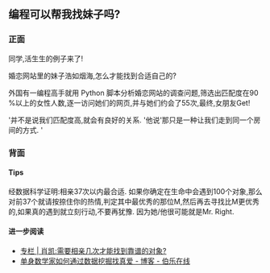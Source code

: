 ## 编程可以帮我找妹子吗?

### 正面

同学,活生生的例子来了!

婚恋网站里的妹子浩如烟海,怎么才能找到合适自己的?

外国有一编程高手就用 Python 脚本分析婚恋网站的调查问题,筛选出匹配度在90 %以上的女性人数,逐一访问她们的网页,并与她们约会了55次,最终,女朋友Get!

'并不是说我们匹配度高,就会有良好的关系. '他说'那只是一种让我们走到同一个房间的方式. '

### 背面

#### Tips

经数据科学证明:相亲37次以内最合适. 如果你确定在生命中会遇到100个对象,那么对前37个就请按捺住你的热情,判定其中最优秀的那位M,然后再去寻找比M更优秀的,如果真的遇到就立刻行动,不要再犹豫. 因为她/他很可能就是Mr. Right. 

#### 进一步阅读

- [专栏 | 肖凯:需要相亲几次才能找到靠谱的对象?][1]
- [单身数学家如何通过数据挖掘找真爱 - 博客 - 伯乐在线][2]

[1]:	http://devres.zoomquiet.io/data/20150504205211/index.html
[2]:	http://blog.jobbole.com/57618/